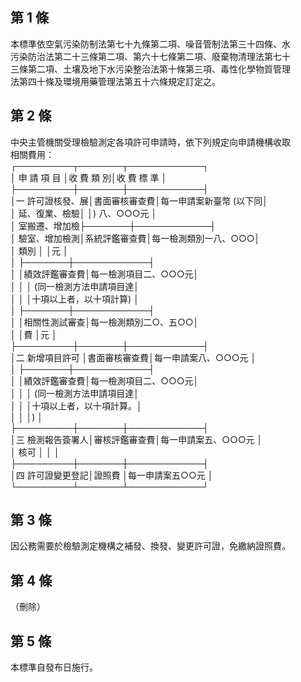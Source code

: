 第 1 條
-------
本標準依空氣污染防制法第七十九條第二項、噪音管制法第三十四條、水  
污染防治法第二十三條第二項、第六十七條第二項、廢棄物清理法第七十  
三條第二項、土壤及地下水污染整治法第十條第三項、毒性化學物質管理  
法第四十條及環境用藥管理法第五十六條規定訂定之。

第 2 條
-------
中央主管機關受理檢驗測定各項許可申請時，依下列規定向申請機構收取  
相關費用：                                                        
┌─────────┬───────┬────────────┐  
│  申  請  項  目  │收  費  類  別│收    費    標    準    │  
├─────────┼───────┼────────────┤  
│一  許可證核發、展│書面審核審查費│每一申請案新臺幣 (以下同│  
│    延、復業、檢驗│              │) 八、○○○元          │  
│    室搬遷、增加檢├───────┼────────────┤  
│    驗室、增加檢測│系統評鑑審查費│每一檢測類別一八、○○○│  
│    類別          │              │元                      │  
│                  ├───────┼────────────┤  
│                  │績效評鑑審查費│每一檢測項目二、○○○元│  
│                  │              │ (同一檢測方法申請項目達│  
│                  │              │十項以上者，以十項計算) │  
│                  ├───────┼────────────┤  
│                  │相關性測試審查│每一檢測類別二○、五○○│  
│                  │費            │元                      │  
├─────────┼───────┼────────────┤  
│二  新增項目許可  │書面審核審查費│每一申請案八、○○○元  │  
│                  ├───────┼────────────┤  
│                  │績效評鑑審查費│每一檢測項目二、○○○元│  
│                  │              │ (同一檢測方法申請項目達│  
│                  │              │十項以上者，以十項計算。│  
│                  │              │)                       │  
├─────────┼───────┼────────────┤  
│三  檢測報告簽署人│審核評鑑審查費│每一申請案五、○○○元  │  
│    核可          │              │                        │  
├─────────┼───────┼────────────┤  
│四  許可證變更登記│證照費        │每一申請案五○○元      │  
└─────────┴───────┴────────────┘

第 3 條
-------
因公務需要於檢驗測定機構之補發、換發、變更許可證，免繳納證照費。

第 4 條
-------
（刪除）

第 5 條
-------
本標準自發布日施行。

